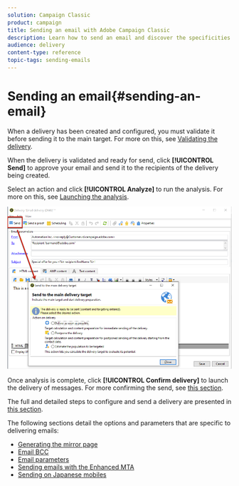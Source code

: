 ```yaml
---
solution: Campaign Classic
product: campaign
title: Sending an email with Adobe Campaign Classic
description: Learn how to send an email and discover the specificities of delivering emails.
audience: delivery
content-type: reference
topic-tags: sending-emails
---
```


# Sending an email{#sending-an-email}

When a delivery has been created and configured, you must validate it before sending it to the main target. For more on this, see [Validating the delivery](../../delivery/using/steps-validating-the-delivery.md).

When the delivery is validated and ready for send, click **[!UICONTROL Send]** to approve your email and send it to the recipients of the delivery being created.

Select an action and click **[!UICONTROL Analyze]** to run the analysis. For more on this, see [Launching the analysis](../../delivery/using/steps-validating-the-delivery.md#analyzing-the-delivery).

![](assets/email-send-button.png)

Once analysis is complete, click **[!UICONTROL Confirm delivery]** to launch the delivery of messages. For more confirming the send, see [this section](../../delivery/using/steps-sending-the-delivery.md).

The full and detailed steps to configure and send a delivery are presented in [this section](../../delivery/using/steps-sending-the-delivery.md).

The following sections detail the options and parameters that are specific to delivering emails:
* [Generating the mirror page](../../delivery/using/generating-mirror-page.md)
* [Email BCC](../../delivery/using/email-bcc.md)
* [Email parameters](../../delivery/using/sending-email-parameters.md)
* [Sending emails with the Enhanced MTA](../../delivery/using/sending-with-enhanced-mta.md)
* [Sending on Japanese mobiles](../../)
